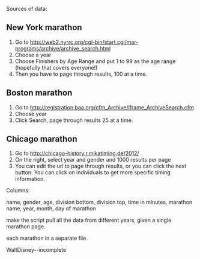 Sources of data:

New York marathon
----------------

1. Go to http://web2.nyrrc.org/cgi-bin/start.cgi/mar-programs/archive/archive_search.html
2. Choose a year
3. Choose Finishers by Age Range and put 1 to 99 as the age range (hopefully that covers everyone!)
4. Then you have to page through results, 100 at a time.

Boston marathon
-------------

1. Go to http://registration.baa.org/cfm_Archive/iframe_ArchiveSearch.cfm
2. Choose year
3. Click Search, page through results 25 at a time.

Chicago marathon
--------------

1. Go to http://chicago-history.r.mikatiming.de/2012/
2. On the right, select year and gender and 1000 results per page
3. You can edit the url to page through results, or you can click the next button. You can click on individuals to get more specific timing information.


Columns:

name, gender, age, division bottom, division top, time in minutes, marathon name, year, month, day of marathon


make the script pull all the data from different years, given a single marathon page.

each marathon in a separate file.


WaltDisney--incomplete
